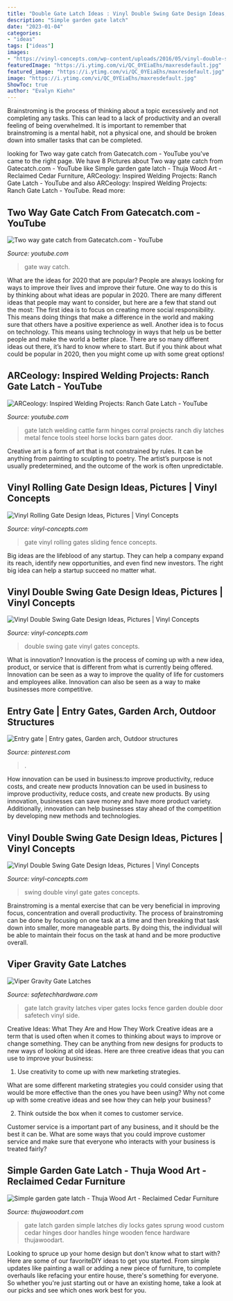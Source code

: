 ```yaml
---
title: "Double Gate Latch Ideas : Vinyl Double Swing Gate Design Ideas, Pictures"
description: "Simple garden gate latch"
date: "2023-01-04"
categories:
- "ideas"
tags: ["ideas"]
images:
- "https://vinyl-concepts.com/wp-content/uploads/2016/05/vinyl-double-swing-gate-05.jpg"
featuredImage: "https://i.ytimg.com/vi/QC_0YEiaEhs/maxresdefault.jpg"
featured_image: "https://i.ytimg.com/vi/QC_0YEiaEhs/maxresdefault.jpg"
image: "https://i.ytimg.com/vi/QC_0YEiaEhs/maxresdefault.jpg"
ShowToc: true
author: "Evalyn Kiehn"
---
```



Brainstroming is the process of thinking about a topic excessively and not completing any tasks. This can lead to a lack of productivity and an overall feeling of being overwhelmed. It is important to remember that brainstroming is a mental habit, not a physical one, and should be broken down into smaller tasks that can be completed.

	

		
looking for Two way gate catch from Gatecatch.com - YouTube you've came to the right page. We have 8 Pictures about Two way gate catch from Gatecatch.com - YouTube like Simple garden gate latch - Thuja Wood Art - Reclaimed Cedar Furniture, ARCeology: Inspired Welding Projects: Ranch Gate Latch - YouTube and also ARCeology: Inspired Welding Projects: Ranch Gate Latch - YouTube. Read more:
		
    
## Two Way Gate Catch From Gatecatch.com - YouTube

<img loading=lazy src="https://i.ytimg.com/vi/QC_0YEiaEhs/maxresdefault.jpg" onerror="this.onerror=null;this.src='https://tse1.mm.bing.net/th?id=OIP.JMvig8tt30_-4hYlin72CwHaEK&amp;pid=15.1';" alt="Two way gate catch from Gatecatch.com - YouTube">

_Source: youtube.com_

>gate way catch. 

	

What are the ideas for 2020 that are popular?
People are always looking for ways to improve their lives and improve their future. One way to do this is by thinking about what ideas are popular in 2020. There are many different ideas that people may want to consider, but here are a few that stand out the most: 
The first idea is to focus on creating more social responsibility. This means doing things that make a difference in the world and making sure that others have a positive experience as well. Another idea is to focus on technology. This means using technology in ways that help us be better people and make the world a better place. 
There are so many different ideas out there, it’s hard to know where to start. But if you think about what could be popular in 2020, then you might come up with some great options!

    
## ARCeology: Inspired Welding Projects: Ranch Gate Latch - YouTube

<img loading=lazy src="http://i1.ytimg.com/vi/NnNXj-3wmKw/hqdefault.jpg" onerror="this.onerror=null;this.src='https://tse4.mm.bing.net/th?id=OIP.HW1CIVC7hudvlK5btl7c4QHaFj&amp;pid=15.1';" alt="ARCeology: Inspired Welding Projects: Ranch Gate Latch - YouTube">

_Source: youtube.com_

>gate latch welding cattle farm hinges corral projects ranch diy latches metal fence tools steel horse locks barn gates door. 

	

Creative art is a form of art that is not constrained by rules. It can be anything from painting to sculpting to poetry. The artist’s purpose is not usually predetermined, and the outcome of the work is often unpredictable.

    
## Vinyl Rolling Gate Design Ideas, Pictures | Vinyl Concepts

<img loading=lazy src="https://vinyl-concepts.com/wp-content/uploads/2016/06/vinyl-rolling-gate-05.jpg" onerror="this.onerror=null;this.src='https://tse1.mm.bing.net/th?id=OIP.lvny5CMbeXWhBy9mUCbh0QHaFj&amp;pid=15.1';" alt="Vinyl Rolling Gate Design Ideas, Pictures | Vinyl Concepts">

_Source: vinyl-concepts.com_

>gate vinyl rolling gates sliding fence concepts. 

	

Big ideas are the lifeblood of any startup. They can help a company expand its reach, identify new opportunities, and even find new investors. The right big idea can help a startup succeed no matter what.

    
## Vinyl Double Swing Gate Design Ideas, Pictures | Vinyl Concepts

<img loading=lazy src="https://vinyl-concepts.com/wp-content/uploads/2016/05/vinyl-double-swing-gate-05.jpg" onerror="this.onerror=null;this.src='https://tse4.mm.bing.net/th?id=OIP.tcRp6vQx7ncSSUKiGaC-kwHaFj&amp;pid=15.1';" alt="Vinyl Double Swing Gate Design Ideas, Pictures | Vinyl Concepts">

_Source: vinyl-concepts.com_

>double swing gate vinyl gates concepts. 

	

What is innovation?
Innovation is the process of coming up with a new idea, product, or service that is different from what is currently being offered. Innovation can be seen as a way to improve the quality of life for customers and employees alike. Innovation can also be seen as a way to make businesses more competitive.

    
## Entry Gate | Entry Gates, Garden Arch, Outdoor Structures

<img loading=lazy src="https://i.pinimg.com/736x/67/1d/d9/671dd931415364be5fbbd6247078189a--entry-gates.jpg" onerror="this.onerror=null;this.src='https://tse1.mm.bing.net/th?id=OIP.2RKMYmjQANfL_MurWIqAzAHaLG&amp;pid=15.1';" alt="Entry gate | Entry gates, Garden arch, Outdoor structures">

_Source: pinterest.com_

>. 

	

How innovation can be used in business:to improve productivity, reduce costs, and create new products
Innovation can be used in business to improve productivity, reduce costs, and create new products. By using innovation, businesses can save money and have more product variety. Additionally, innovation can help businesses stay ahead of the competition by developing new methods and technologies.

    
## Vinyl Double Swing Gate Design Ideas, Pictures | Vinyl Concepts

<img loading=lazy src="https://vinyl-concepts.com/wp-content/uploads/2017/02/vinyl-double-swing-gate-15.jpg" onerror="this.onerror=null;this.src='https://tse4.mm.bing.net/th?id=OIP.TwhBNs7pnOWLFa6rKUkNRAHaFj&amp;pid=15.1';" alt="Vinyl Double Swing Gate Design Ideas, Pictures | Vinyl Concepts">

_Source: vinyl-concepts.com_

>swing double vinyl gate gates concepts. 

	

Brainstroming is a mental exercise that can be very beneficial in improving focus, concentration and overall productivity. The process of brainstroming can be done by focusing on one task at a time and then breaking that task down into smaller, more manageable parts. By doing this, the individual will be able to maintain their focus on the task at hand and be more productive overall.

    
## Viper Gravity Gate Latches

<img loading=lazy src="https://www.safetechhardware.com/files/articles_img/35/smallthumbs/viper-gravity-gate-latches-17.jpg" onerror="this.onerror=null;this.src='https://tse3.mm.bing.net/th?id=OIP.F9gjm3XPsVXaxhvIHrnLWQHaNJ&amp;pid=15.1';" alt="Viper Gravity Gate Latches">

_Source: safetechhardware.com_

>gate latch gravity latches viper gates locks fence garden double door safetech vinyl side. 

	

Creative Ideas: What They Are and How They Work
Creative ideas are a term that is used often when it comes to thinking about ways to improve or change something. They can be anything from new designs for products to new ways of looking at old ideas. Here are three creative ideas that you can use to improve your business:
1) Use creativity to come up with new marketing strategies.

What are some different marketing strategies you could consider using that would be more effective than the ones you have been using? Why not come up with some creative ideas and see how they can help your business?

2) Think outside the box when it comes to customer service.

Customer service is a important part of any business, and it should be the best it can be. What are some ways that you could improve customer service and make sure that everyone who interacts with your business is treated fairly?

    
## Simple Garden Gate Latch - Thuja Wood Art - Reclaimed Cedar Furniture

<img loading=lazy src="http://thujawoodart.com/wp-content/uploads/P6190032-768x1024.jpg" onerror="this.onerror=null;this.src='https://tse4.mm.bing.net/th?id=OIP.2oKQAS1VcWO7MvN2niDL1AHaJ4&amp;pid=15.1';" alt="Simple garden gate latch - Thuja Wood Art - Reclaimed Cedar Furniture">

_Source: thujawoodart.com_

>gate latch garden simple latches diy locks gates sprung wood custom cedar hinges door handles hinge wooden fence hardware thujawoodart. 

	

Looking to spruce up your home design but don't know what to start with? Here are some of our favoriteDIY ideas to get you started. From simple updates like painting a wall or adding a new piece of furniture, to complete overhauls like refacing your entire house, there's something for everyone. So whether you're just starting out or have an existing home, take a look at our picks and see which ones work best for you.


